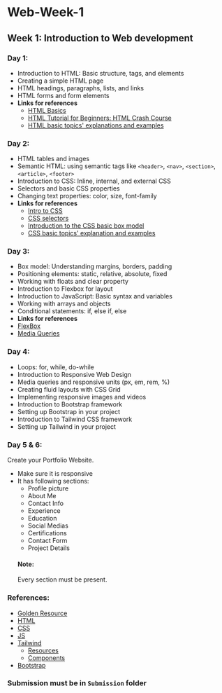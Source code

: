 # Web-Week-1

## Week 1: Introduction to Web development
### Day 1:

- Introduction to HTML: Basic structure, tags, and elements
- Creating a simple HTML page
- HTML headings, paragraphs, lists, and links
- HTML forms and form elements
- **Links for references**
  - [HTML Basics](https://developer.mozilla.org/en-US/docs/Learn/Getting_started_with_the_web/HTML_basics)
  - [HTML Tutorial for Beginners: HTML Crash Course](https://www.youtube.com/watch?v=qz0aGYrrlhU&ab_channel=ProgrammingwithMosh)
  - [HTML basic topics' explanations and examples](https://www.w3schools.com/html/)

### Day 2:

- HTML tables and images
- Semantic HTML: using semantic tags like `<header>`, `<nav>`, `<section>`, `<article>`, `<footer>`
- Introduction to CSS: Inline, internal, and external CSS
- Selectors and basic CSS properties
- Changing text properties: color, size, font-family
- **Links for references**
  - [Intro to CSS](https://developer.mozilla.org/en-US/docs/Web/CSS)
  - [CSS selectors](https://youtu.be/l1mER1bV0N0)
  - [Introduction to the CSS basic box model](https://developer.mozilla.org/en-US/docs/Web/CSS/CSS_Box_Model/Introduction_to_the_CSS_box_model)
  - [CSS basic topics' explanation and examples](https://www.w3schools.com/css/default.asp)


### Day 3:

- Box model: Understanding margins, borders, padding
- Positioning elements: static, relative, absolute, fixed
- Working with floats and clear property
- Introduction to Flexbox for layout
- Introduction to JavaScript: Basic syntax and variables
- Working with arrays and objects
- Conditional statements: if, else if, else
- **Links for references**
 - [FlexBox](https://developer.mozilla.org/en-US/docs/Learn/CSS/CSS_layout/Flexbox)
 - [Media Queries](https://developer.mozilla.org/en-US/docs/Web/CSS/CSS_media_queries/Using_media_queries)


### Day 4:

- Loops: for, while, do-while
- Introduction to Responsive Web Design
- Media queries and responsive units (px, em, rem, %)
- Creating fluid layouts with CSS Grid
- Implementing responsive images and videos
- Introduction to Bootstrap framework
- Setting up Bootstrap in your project
- Introduction to Tailwind CSS framework
- Setting up Tailwind in your project


### Day 5 & 6:
Create your Portfolio Website.
  - Make sure it is responsive 
  - It has following sections:
    - Profile picture
    - About Me
    - Contact Info
    - Experience 
    - Education
    - Social Medias
    - Certifications
    - Contact Form
    - Project Details
    #### Note: 
    Every section must be present.
### References:
- [Golden Resource](https://chat.openai.com/)
- [HTML](https://www.w3schools.com/html/default.asp)
- [CSS](https://www.w3schools.com/css/default.asp)
- [JS](https://www.w3schools.com/js/default.asp)
- [Tailwind](https://tailwindcss.com/)
  - [Resources](https://tailwindcss.com/resources)
  - [Components](https://tailwindui.com/components?ref=sidebar)
- [Bootstrap](https://getbootstrap.com/docs/5.3/getting-started/introduction/)

### Submission must be in `Submission` folder
